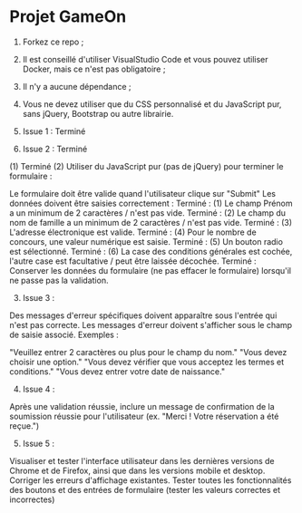 # Projet GameOn
1. Forkez ce repo ;
2. Il est conseillé d'utiliser VisualStudio Code et vous pouvez utiliser Docker, mais ce n'est pas obligatoire ;
3. Il n'y a aucune dépendance ;
4. Vous ne devez utiliser que du CSS personnalisé et du JavaScript pur, sans jQuery, Bootstrap ou autre librairie.




1. Issue 1 : Terminé

2. Issue 2 : Terminé

 (1) Terminé
(2) Utiliser du JavaScript pur (pas de jQuery) pour terminer le formulaire :

Le formulaire doit être valide quand l'utilisateur clique sur "Submit"
Les données doivent être saisies correctement :
Terminé : (1) Le champ Prénom a un minimum de 2 caractères / n'est pas vide.
Terminé : (2) Le champ du nom de famille a un minimum de 2 caractères / n'est pas vide.
Terminé : (3) L'adresse électronique est valide.
Terminé : (4) Pour le nombre de concours, une valeur numérique est saisie.
Terminé : (5) Un bouton radio est sélectionné.
Terminé : (6) La case des conditions générales est cochée, l'autre case est facultative / peut être laissée décochée.
Terminé : Conserver les données du formulaire (ne pas effacer le formulaire) lorsqu'il ne passe pas la validation.

3. Issue 3 : 

Des messages d'erreur spécifiques doivent apparaître sous l'entrée qui n'est pas correcte. Les messages d'erreur doivent s'afficher sous le champ de saisie associé. Exemples :

"Veuillez entrer 2 caractères ou plus pour le champ du nom."
"Vous devez choisir une option."
"Vous devez vérifier que vous acceptez les termes et conditions."
"Vous devez entrer votre date de naissance."

4. Issue 4 :

 Après une validation réussie, inclure un message de confirmation de la soumission réussie pour l'utilisateur (ex. "Merci ! Votre réservation a été reçue.")

 5. Issue 5 :

 Visualiser et tester l'interface utilisateur dans les dernières versions de Chrome et de Firefox, ainsi que dans les versions mobile et desktop. Corriger les erreurs d'affichage existantes.
Tester toutes les fonctionnalités des boutons et des entrées de formulaire (tester les valeurs correctes et incorrectes)